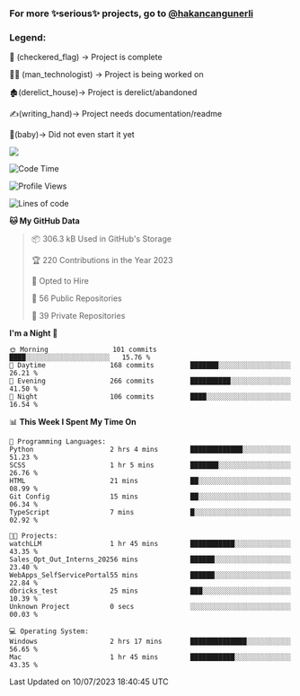 ### For more ✨serious✨ projects, go to [@hakancangunerli](https://github.com/hakancangunerli)


### Legend:


🏁 (checkered_flag) -> Project is complete

👨‍💻 (man_technologist)   -> Project is being worked on

🏚️(derelict_house)-> Project is derelict/abandoned

✍️(writing_hand)-> Project needs documentation/readme

👶(baby)-> Did not even start it yet

![](https://github-readme-stats.vercel.app/api/top-langs/?username=hakancangunerli&layout=compact&hide=tex,html,shell,CSS,Ruby,Makefile,EmberScript,MATLAB,C&langs_count=6&exclude_repo=2015-csharp,gt_code,gsu_code,uga_code,uga_robotics)

<!--START_SECTION:waka-->
![Code Time](http://img.shields.io/badge/Code%20Time-447%20hrs%2032%20mins-blue)

![Profile Views](http://img.shields.io/badge/Profile%20Views-0-blue)

![Lines of code](https://img.shields.io/badge/From%20Hello%20World%20I%27ve%20Written-3.1%20million%20lines%20of%20code-blue)

**🐱 My GitHub Data** 

> 📦 306.3 kB Used in GitHub's Storage 
 > 
> 🏆 220 Contributions in the Year 2023
 > 
> 💼 Opted to Hire
 > 
> 📜 56 Public Repositories 
 > 
> 🔑 39 Private Repositories 
 > 
**I'm a Night 🦉** 

```text
🌞 Morning                101 commits         ████░░░░░░░░░░░░░░░░░░░░░   15.76 % 
🌆 Daytime                168 commits         ███████░░░░░░░░░░░░░░░░░░   26.21 % 
🌃 Evening                266 commits         ██████████░░░░░░░░░░░░░░░   41.50 % 
🌙 Night                  106 commits         ████░░░░░░░░░░░░░░░░░░░░░   16.54 % 
```


📊 **This Week I Spent My Time On** 

```text
💬 Programming Languages: 
Python                   2 hrs 4 mins        █████████████░░░░░░░░░░░░   51.23 % 
SCSS                     1 hr 5 mins         ███████░░░░░░░░░░░░░░░░░░   26.76 % 
HTML                     21 mins             ██░░░░░░░░░░░░░░░░░░░░░░░   08.99 % 
Git Config               15 mins             ██░░░░░░░░░░░░░░░░░░░░░░░   06.34 % 
TypeScript               7 mins              █░░░░░░░░░░░░░░░░░░░░░░░░   02.92 % 

🐱‍💻 Projects: 
watchLLM                 1 hr 45 mins        ███████████░░░░░░░░░░░░░░   43.35 % 
Sales_Opt_Out_Interns_20256 mins             ██████░░░░░░░░░░░░░░░░░░░   23.40 % 
WebApps_SelfServicePortal55 mins             ██████░░░░░░░░░░░░░░░░░░░   22.84 % 
dbricks_test             25 mins             ███░░░░░░░░░░░░░░░░░░░░░░   10.39 % 
Unknown Project          0 secs              ░░░░░░░░░░░░░░░░░░░░░░░░░   00.03 % 

💻 Operating System: 
Windows                  2 hrs 17 mins       ██████████████░░░░░░░░░░░   56.65 % 
Mac                      1 hr 45 mins        ███████████░░░░░░░░░░░░░░   43.35 % 
```


 Last Updated on 10/07/2023 18:40:45 UTC
<!--END_SECTION:waka-->


